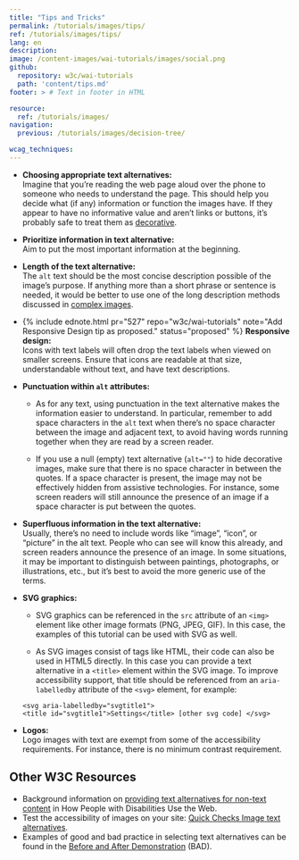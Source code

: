 ```yaml
---
title: "Tips and Tricks"
permalink: /tutorials/images/tips/
ref: /tutorials/images/tips/
lang: en
description:
image: /content-images/wai-tutorials/images/social.png
github:
  repository: w3c/wai-tutorials
  path: 'content/tips.md'
footer: > # Text in footer in HTML

resource:
  ref: /tutorials/images/
navigation:
  previous: /tutorials/images/decision-tree/

wcag_techniques:
---
```


- **Choosing appropriate text alternatives:** <br>
  Imagine that you’re reading the web page aloud over the phone to someone who needs to understand the page. This should help you decide what (if any) information or function the images have. If they appear to have no informative value and aren’t links or buttons, it’s probably safe to treat them as [decorative](/tutorials/images/decorative/).

- **Prioritize information in text alternative:** <br>
  Aim to put the most important information at the beginning.

- **Length of the text alternative:** <br>
  The `alt` text should be the most concise description possible of the image’s purpose. If anything more than a short phrase or sentence is needed, it would be better to use one of the long description methods discussed in [complex images](/tutorials/images/complex/).

- {% include ednote.html pr="527" repo="w3c/wai-tutorials" note="Add Responsive Design tip as proposed." status="proposed" %} 
  **Responsive design:** <br>
  Icons with text labels will often drop the text labels when viewed on smaller screens. Ensure that icons are readable at that size, understandable without text, and have text descriptions.

- **Punctuation within `alt` attributes:**

  * As for any text, using punctuation in the text alternative makes the information easier to understand. In particular, remember to add space characters in the `alt` text when there’s no space character between the image and adjacent text, to avoid having words running together when they are read by a screen reader.

  * If you use a null (empty) text alternative (`alt=""`) to hide decorative images, make sure that there is no space character in between the quotes. If a space character is present, the image may not be effectively hidden from assistive technologies. For instance, some screen readers will still announce the presence of an image if a space character is put between the quotes.

- **Superfluous information in the text alternative:** <br>
  Usually, there’s no need to include words like “image”, “icon”, or “picture” in the alt text. People who can see will know this already, and screen readers announce the presence of an image. In some situations, it may be important to distinguish between paintings, photographs, or illustrations, etc., but it’s best to avoid the more generic use of the terms.

- **SVG graphics:**

  * SVG graphics can be referenced in the `src` attribute of an `<img>` element like other image formats (PNG, JPEG, GIF). In this case, the examples of this tutorial can be used with SVG as well.

  * As SVG images consist of tags like HTML, their code can also be used in HTML5 directly. In this case you can provide a text alternative in a `<title>` element within the SVG image. To improve accessibility support, that title should be referenced from an `aria-labelledby` attribute of the `<svg>` element, for example:

  `<svg aria-labelledby="svgtitle1"> <title id="svgtitle1">Settings</title> [other svg code] </svg>`

- **Logos:** <br>
  Logo images with text are exempt from some of the accessibility requirements. For instance, there is no minimum contrast requirement.

## Other W3C Resources

- Background information on [providing text alternatives for non-text content](https://www.w3.org/WAI/intro/people-use-web/principles#alternatives) in How People with Disabilities Use the Web.
- Test the accessibility of images on your site: [Quick Checks Image text alternatives](https://www.w3.org/WAI/EO/Drafts/eval/checks#images).
- Examples of good and bad practice in selecting text alternatives can be found in the [Before and After Demonstration](https://www.w3.org/WAI/demos/bad/) (BAD).
